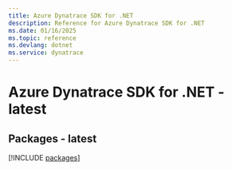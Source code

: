 ```yaml
---
title: Azure Dynatrace SDK for .NET
description: Reference for Azure Dynatrace SDK for .NET
ms.date: 01/16/2025
ms.topic: reference
ms.devlang: dotnet
ms.service: dynatrace
---
```

# Azure Dynatrace SDK for .NET - latest
## Packages - latest
[!INCLUDE [packages](dynatrace-index.md)]